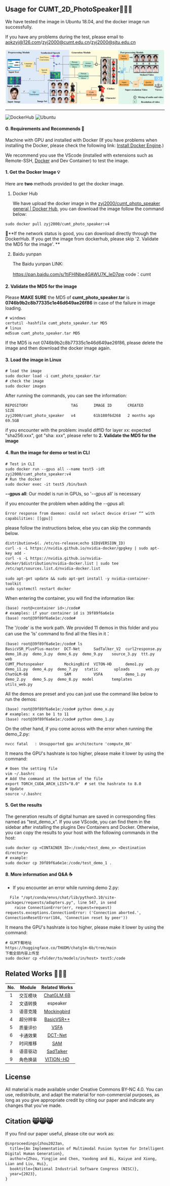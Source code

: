 ## Usage for CUMT_2D_PhotoSpeaker🚀🚀🚀

We have tested the image in Ubuntu 18.04, and the docker image run successfully.

If you have any problems during the test, please email to aokzyj@126.com/zyj2000@cumt.edu.cn/zyj2000@sjtu.edu.cn

![avatar](framework_v1.png)

---------------------
![DockerHub](https://img.shields.io/badge/Docker-v4-blue.svg) ![Ubuntu](https://img.shields.io/badge/Ubuntu-18.04-green.svg)
#### 0. Requirements and Recommends 📑

Machine with GPU and installed with Docker (If you have problems when installing the Docker, please check the following link: [Install Docker Engine](https://docs.docker.com/engine/install/#desktop).)  

We recommend you use the VScode (installed with extensions such as Remote-SSH, [Docker](https://code.visualstudio.com/docs/containers/overview) and Dev Container) to test the image.

#### 1. Get the Docker Image 💡

Here are **two** methods provided to get the docker image. 

1. Docker Hub 

   We have upload the docker image in the [zyj2000/cumt_photo_speaker general | Docker Hub](https://hub.docker.com/repository/docker/zyj2000/cumt_photo_speaker/general), you can download the image follow the command below:

```
sudo docker pull zyj2000/cumt_photo_speaker:v4
```

🌟**If the network status is good, you can download directly through the DockerHub. If you get the image from dockerhub, please skip  '2. Validate the MD5 for the image'. **

2. Baidu yunpan

   The Baidu yunpan LINK:

   https://pan.baidu.com/s/1tiFHlNbe4GAWU7K_IeD7qw 
   code：cumt 

#### 2. Validate the MD5 for the image

Please **MAKE SURE** the MD5 of **cumt_photo_speaker.tar** is **0746b9b2c8b77335c1e46d649ae26f86** in case of the failure in image loading.

```
# windows 
certutil -hashfile cumt_photo_speaker.tar MD5
# linux
md5sum cumt_photo_speaker.tar MD5
```

If the MD5 is not 0746b9b2c8b77335c1e46d649ae26f86, please delete the image and then download the docker image again.

#### 3. Load the image in Linux

```
# load the image
sudo docker load -i cumt_photo_speaker.tar
# check the image
sudo docker images
```

After running the commands, you can see the information:

```
REPOSITORY                   TAG       IMAGE ID       CREATED        SIZE
zyj2000/cumt_photo_speaker   v4        61b180f6d268   2 months ago   69.5GB
```

if you encounter with the problem: invalid diffID for layer xx: expected "sha256:xxx", got "sha: xxx", please refer to **2. Validate the MD5 for the image**

#### 4. Run the image for demo or test in CLI

```
# Test in CLI
sudo docker run --gpus all --name test5 -idt zyj2000/cumt_photo_speaker:v4
# Run the docker
sudo docker exec -it test5 /bin/bash
```

**--gpus all**: Our model is run in GPUs, so '--gpus all' is necessary

if you encounter the problem when adding the --gpus all: 

```
Error response from daemon: could not select device driver ““ with capabilities: [[gpu]]
```

please follow the instructions  below, else you can skip the commands below.

```
distribution=$(. /etc/os-release;echo $ID$VERSION_ID)
curl -s -L https://nvidia.github.io/nvidia-docker/gpgkey | sudo apt-key add -
curl -s -L https://nvidia.github.io/nvidia-docker/$distribution/nvidia-docker.list | sudo tee /etc/apt/sources.list.d/nvidia-docker.list

sudo apt-get update && sudo apt-get install -y nvidia-container-toolkit
sudo systemctl restart docker
```

When entering the container, you will find the information like:

```
(base) root@<container id>:/code# 
# examples: if your container id is 39f89f6a6e1e
(base) root@39f89f6a6e1e:/code# 
```

The '/code' is the work path. We provided 11 demos in this folder and you can use the 'ls' command to find all the files in it：

```
(base) root@39f89f6a6e1e:/code# ls
BasicVSR_PlusPlus-master  DCT-Net      SadTalker_V2  curl2response.py  demo_10.py  demo_3.py  demo_6.py  demo_9.py    source_3.py  ttt.py        web
CUMT_Photospeaker         MockingBird  VITON-HD      demo1.py          demo_11.py  demo_4.py  demo_7.py   static       uploads       web.py
ChatGLM-6B                SAM          VSFA          demo_1.py         demo_2.py   demo_5.py  demo_8.py  model        templates    utils_web.py
```

All the demos are preset and you can just use the command like below to run the demos:

```
(base) root@39f89f6a6e1e:/code# python demo_x.py
# examples: x can be 1 to 11
(base) root@39f89f6a6e1e:/code# python demo_1.py
```

On the other hand, if you come across with the error when running the demo_2.py:

```
nvcc fatal   : Unsupported gpu architecture 'compute_86'
```

It means the GPU's hashrate is too higher, please make it lower by using the command:

```
# Ooen the setting file
vim ~/.bashrc
# Add the command at the bottom of the file
export TORCH_CUDA_ARCH_LIST="8.0"  # set the hashrate to 8.0
# Update
source ~/.bashrc
```

#### 5. Get the results

The generation results of digital human are saved in corresponding  files named as "test_demo_x". If you use VScode, you can find them in the sidebar after installing the plugins Dev Containers and Docker. Otherwise, you can copy the results to your host with the following commands in the host:

```
sudo docker cp <CONTAINER ID>:/code/<test_demo_x> <Destination directory>
# example:
sudo docker cp 39f89f6a6e1e:/code/test_demo_1 .
```

#### 8. More information and Q&A ☕

- If you encounter an error while running demo 2.py:

```
  File "/opt/conda/envs/chat/lib/python3.10/site-packages/requests/adapters.py", line 547, in send
    raise ConnectionError(err, request=request)
requests.exceptions.ConnectionError: ('Connection aborted.', ConnectionResetError(104, 'Connection reset by peer'))
```

It means the GPU's hashrate is too higher, please make it lower by using the command:

```
# GLM下载地址
https://huggingface.co/THUDM/chatglm-6b/tree/main
下载全部内容上传至
sudo docker cp <folder/to/models/in/host> test5:/code
```

## Related Works 🌟🌟🌟

| No. |  Module  |         Related Works          |
| :--: | :------: | :----------------------------: |
|  1   | 交互模块 |           [ChatGLM 6B](https://github.com/THUDM/ChatGLM-6B)          |
|  2   | 文语转换 |            espeaker            |
|  3   | 语音克隆 |          [Mockingbird](https://github.com/babysor/MockingBird)           |
|  4   | 超分辨率 |           [BasicVSR++](https://github.com/ckkelvinchan/BasicVSR_PlusPlus)           |
|  5   | 质量评价 |              [VSFA](https://github.com/lidq92/VSFA)              |
|  6   | 卡通效果 |            [DCT-Net](https://github.com/menyifang/DCT-Net)             |
|  7   | 时间推移 |              [SAM](https://github.com/yuval-alaluf/SAM)               |
|  8  | 语音驱动 |           [SadTalker](https://github.com/OpenTalker/SadTalker)            |
|  9  | 角色换装 |           [VITION-HD](https://github.com/shadow2496/VITON-HD)            |

## License
All material is made available under Creative Commons BY-NC 4.0. You can use, redistribute, and adapt the material for non-commercial purposes, as long as you give appropriate credit by citing our paper and indicate any changes that you've made.

## Citation 😸😸😸
If you find our paper useful, please cite our work as:
```
@inproceedings{zhou2023an,
  title={An Implementation of Multimodal Fusion System for Intelligent Digital Human Generation},
  author={Zhou, Yingjie and Chen, Yaodong and Bi, Kaiyue and Xiong, Lian and Liu, Hui},
  booktitle={National Industrial Software Congress (NISC)},
  year={2023},
}
```

